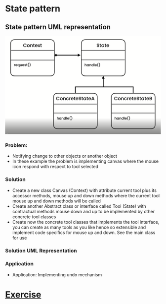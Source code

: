 # State pattern

## State pattern UML representation
![img.png](img.png)

### Problem:
- Notifying change to other objects or another object
- In these example the problem is implementing canvas where the mouse icon respond
with respect to tool selected

### Solution
- Create a new class Canvas (Context) with attribute current tool plus its accessor methods, mouse 
up and down methods where the current tool mouse up and down methods will be called
- Create another Abstract class or interface called Tool (State) with contractual methods mouse down and up 
to be implemented by other concrete tool classes
- Create now the concrete tool classes that implements the tool interface, you can create as many 
tools as you like hence so extensible and implement code specifics for mouse up and down. See the main class for use


### Solution UML Representation


### Application
- Application: Implementing undo mechanism


# [Exercise](./exercise/exe.md)
